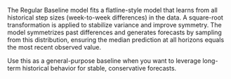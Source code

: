 The Regular Baseline model fits a flatline-style model that learns from all historical step sizes (week-to-week differences) in the data. A square-root transformation is applied to stabilize variance and improve symmetry. The model symmetrizes past differences and generates forecasts by sampling from this distribution, ensuring the median prediction at all horizons equals the most recent observed value.

Use this as a general-purpose baseline when you want to leverage long-term historical behavior for stable, conservative forecasts.